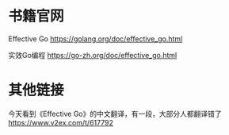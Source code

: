 
# 书籍官网

Effective Go https://golang.org/doc/effective_go.html

实效Go编程 https://go-zh.org/doc/effective_go.html

# 其他链接

今天看到《Effective Go》的中文翻译，有一段，大部分人都翻译错了 https://www.v2ex.com/t/617792
